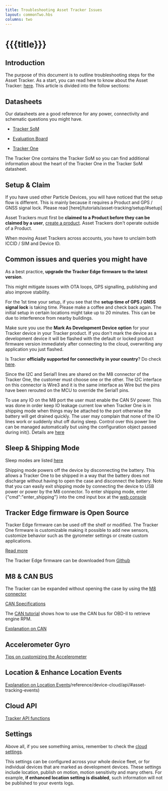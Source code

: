 ```yaml
---
title: Troubleshooting Asset Tracker Issues
layout: commonTwo.hbs
columns: two
---
```


# {{{title}}}

## Introduction

The purpose of this document is to outline troubleshooting steps for the Asset Tracker. As a start, you can read here to know about the Asset Tracker: [here](/tutorials/asset-tracking/introduction/). This article is divided into the follow sections:


## Datasheets

Our datasheets are a good reference for any power, connectivity and schematic questions you might have.

- [Tracker SoM](/datasheets/asset-tracking/tracker-som-datasheet/)

- [Evaluation Board](/datasheets/asset-tracking/tracker-som-eval-board/)

- [Tracker One](/datasheets/asset-tracking/tracker-one/)

The Tracker One contains the Tracker SoM so you can find additional information about the heart of the Tracker One in the Tracker SoM datasheet.

## Setup & Claim

If you have used other Particle Devices, you will have noticed that the setup flow is different. This is mainly because it requires a Product and GPS / GNSS signal lock. Please read [here]/tutorials/asset-tracking/setup/#setup]

Asset Trackers must first be **claimed to a Product before they can be claimed by a user**, [create a product](/tutorials/asset-tracking/setup/#create-a-product). Asset Trackers don't operate outside of a Product. 

When moving Asset Trackers across accounts, you have to unclaim both ICCID / SIM and Device ID.

## Common issues and queries you might have

As a best practice, **upgrade the Tracker Edge firmware to the latest version**.

This might mitigate issues with OTA loops, GPS signalling, publishing and also improve stability.

For the 1st time your setup, if you see that the **setup time of GPS / GNSS signal lock** is taking time. Please make a coffee and check back again. The initial setup in certain locations might take up to 20 minutes. This can be due to interference from nearby buildings.

Make sure you use the **Mark As Development Device option** for your Tracker device in your Tracker product. If you don't mark the device as a development device it will be flashed with the default or locked product firmware version immediately after connecting to the cloud, overwriting any application you just flashed.

Is Tracker **officially supported for connectivity in your country**? Do check [here](/tutorials/cellular-connectivity/cellular-carriers/?tab=ByDevice&device=Tracker%20T524%2FONE524%20LTE%20CAT1%2F3G%2F2G%20%28Europe%29%20EtherSIM&region=All).

Since the I2C and Serial1 lines are shared on the M8 connector of the Tracker One, the customer must choose one or the other. The I2C interface on this connector is Wire3 and it is the same interface as Wire but the pins have been rerouted on the MCU to override the Serial1 pins.

To use any IO on the M8 port the user must enable the CAN 5V power. This was done in order keep IO leakage current low when Tracker One is in shipping mode when things may be attached to the port otherwise the battery will get drained quickly. The user may complain that none of the IO lines work or suddenly shut off during sleep. Control over this power line can be managed automatically but using the configuration object passed during init(). Details are [here](/reference/asset-tracking/tracker-edge-firmware/#trackerconfiguration)

## Sleep & Shipping Mode

Sleep modes are listed [here](/tutorials/asset-tracking/tracker-sleep/)

Shipping mode powers off the device by disconnecting the battery. This allows a Tracker One to be shipped in a way that the battery does not discharge without having to open the case and disconnect the battery. Note that you can easily exit shipping mode by connecting the device to USB power or power by the M8 connector. To enter shipping mode, enter {"cmd":"enter\_shipping"} into the cmd input box at the [web console](/tutorials/device-cloud/console/#using-the-cmd-box)

## Tracker Edge firmware is Open Source

Tracker Edge firmware can be used off the shelf or modified. The Tracker One firmware is customizable making it possible to add new sensors, customize behavior such as the gyrometer settings or create custom applications.

[Read more](/tutorials/asset-tracking/setup/#device-firmware)

The Tracker Edge firmware can be downloaded from [Github](https://github.com/particle-iot/tracker-edge)

## M8 & CAN BUS

The Tracker can be expanded without opening the case by using the [M8 connector](/tutorials/asset-tracking/tracker-one-expansion/#tracker-one-m8-connector)

[CAN Specifications](/datasheets/asset-tracking/tracker-som-datasheet/#can-specifications)

The [CAN tutorial](/datasheets/app-notes/an017-tracker-can/) shows how to use the CAN bus for OBD-II to retrieve engine RPM.


[Explanation on CAN](/tutorials/asset-tracking/can-bus/)

## Accelerometer Gyro

[Tips on customizing the Accelerometer](https://community.particle.io/t/customizing-the-imu-triggers/60169)

## Location & Enhance Location Events

[Explanation on Location Events]()/reference/device-cloud/api/#asset-tracking-events)

## Cloud API

[Tracker API functions](/reference/device-cloud/api/#asset-tracking)

## Settings

Above all, if you see something amiss, remember to check the [cloud settings](/tutorials/asset-tracking/tracker-sleep/#cloud-settings).

This settings can be configured across your whole device fleet, or for individual devices that are marked as development devices. These settings include location, publish on motion, motion sensitivity and many others. For example, **if enhanced location setting is disabled**, such information will not be published to your events logs.
  
  
